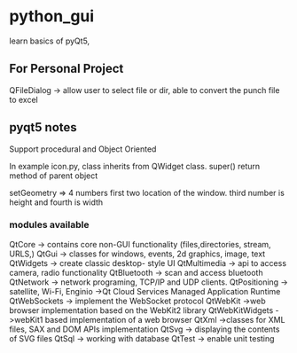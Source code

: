 # python_gui

learn basics of pyQt5,

## For Personal Project

QFileDialog -> allow user to select file or dir, able to convert the punch file to excel

## pyqt5 notes

Support procedural and Object Oriented

In example icon.py, class inherits from QWidget class. super() return method of parent object

setGeometry => 4 numbers first two location of the window. third number is height and fourth is width

### modules available

QtCore -> contains core non-GUI functionality (files,directories, stream, URLS,)
QtGui -> classes for windows, events, 2d graphics, image, text
QtWidgets -> create classic desktop- style UI
QtMultimedia -> api to access camera, radio functionality
QtBluetooth -> scan and access bluetooth
QtNetwork -> network programing, TCP/IP and UDP clients.
QtPositioning -> satellite, Wi-Fi,
Enginio ->Qt Cloud Services Managed Application Runtime
QtWebSockets -> implement the WebSocket protocol
QtWebKit ->web browser implementation based on the WebKit2 library
QtWebKitWidgets ->webKit1 based implementation of a web browser
QtXml ->classes for XML files, SAX and DOM APIs implementation
QtSvg -> displaying the contents of SVG files
QtSql -> working with database
QtTest -> enable unit testing
